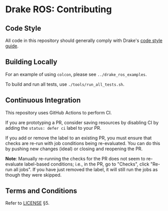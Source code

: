 # Drake ROS: Contributing

## Code Style

All code in this repository should generally comply with Drake's [code style
guide](https://drake.mit.edu/code_style_guide.html).

## Building Locally

For an example of using `colcon`, please see `../drake_ros_examples`.

To build and run all tests, use `./tools/run_all_tests.sh`.

## Continuous Integration

This repository uses GitHub Actions to perform CI.

If you are prototyping a PR, consider saving resources by disabling CI by
adding the `status: defer ci` label to your PR.

If you add or remove the label to an existing PR, you must ensure that checks
are re-run with job conditions being re-evaluated. You can do this by pushing
new changes (ideal) or closing and reopening the PR.

**Note**: Manually re-running the checks for the PR does not seem to
re-evaluate label-based conditions; i.e., in the PR, go to "Checks", click
"Re-run all jobs". If you have just removed the label, it will still run the
jobs as though they were skipped.

## Terms and Conditions

Refer to [LICENSE](./LICENSE) §5.
